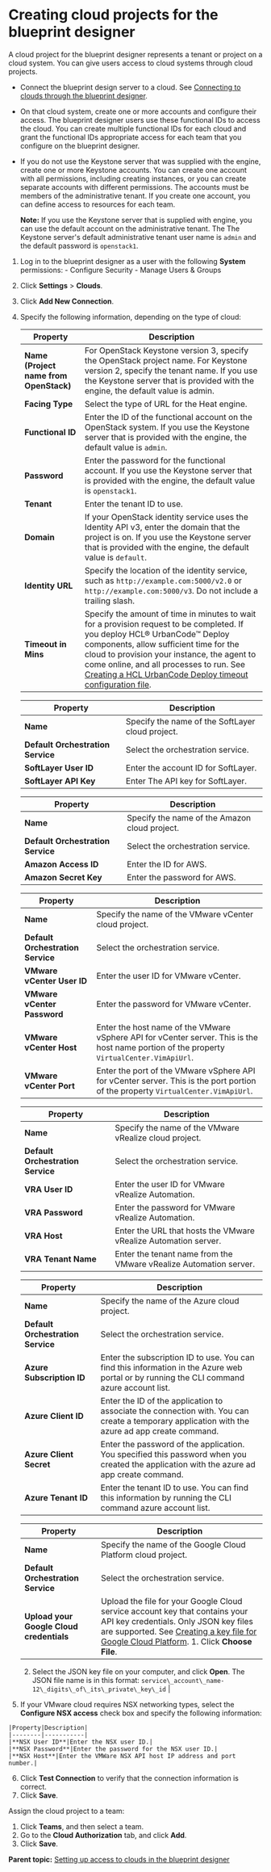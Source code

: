 # Creating cloud projects for the blueprint designer

A cloud project for the blueprint designer represents a tenant or project on a cloud system. You can give users access to cloud systems through cloud projects.

-   Connect the blueprint design server to a cloud. See [Connecting to clouds through the blueprint designer](security_cloud_connection.md).
-   On that cloud system, create one or more accounts and configure their access. The blueprint designer users use these functional IDs to access the cloud. You can create multiple functional IDs for each cloud and grant the functional IDs appropriate access for each team that you configure on the blueprint designer.
-   If you do not use the Keystone server that was supplied with the engine, create one or more Keystone accounts. You can create one account with all permissions, including creating instances, or you can create separate accounts with different permissions. The accounts must be members of the administrative tenant. If you create one account, you can define access to resources for each team.

    **Note:** If you use the Keystone server that is supplied with engine, you can use the default account on the administrative tenant. The The Keystone server's default administrative tenant user name is `admin` and the default password is `openstack1`.


1.   Log in to the blueprint designer as a user with the following **System** permissions: 
    -   Configure Security
    -   Manage Users & Groups
2.  Click **Settings** \> **Clouds**.
3.   Click **Add New Connection**. 
4.  Specify the following information, depending on the type of cloud: 

    |Property|Description|
    |--------|-----------|
    |**Name \(Project name from OpenStack\)**|For OpenStack Keystone version 3, specify the OpenStack project name. For Keystone version 2, specify the tenant name. If you use the Keystone server that is provided with the engine, the default value is admin.|
    |**Facing Type**|Select the type of URL for the Heat engine.|
    |**Functional ID**|Enter the ID of the functional account on the OpenStack system. If you use the Keystone server that is provided with the engine, the default value is `admin`.|
    |**Password**|Enter the password for the functional account. If you use the Keystone server that is provided with the engine, the default value is `openstack1`.|
    |**Tenant**|Enter the tenant ID to use.|
    |**Domain**|If your OpenStack identity service uses the Identity API v3, enter the domain that the project is on. If you use the Keystone server that is provided with the engine, the default value is `default`.|
    |**Identity URL**|Specify the location of the identity service, such as `http://example.com:5000/v2.0` or `http://example.com:5000/v3`. Do not include a trailing slash.|
    |**Timeout in Mins**|Specify the amount of time in minutes to wait for a provision request to be completed. If you deploy HCL® UrbanCode™ Deploy components, allow sufficient time for the cloud to provision your instance, the agent to come online, and all processes to run. See [Creating a HCL UrbanCode Deploy timeout configuration file](timeout_config.md#).|

    |Property|Description|
    |--------|-----------|
    |**Name**|Specify the name of the SoftLayer cloud project.|
    |**Default Orchestration Service**|Select the orchestration service.|
    |**SoftLayer User ID**|Enter the account ID for SoftLayer.|
    |**SoftLayer API Key**|Enter The API key for SoftLayer.|

    |Property|Description|
    |--------|-----------|
    |**Name**|Specify the name of the Amazon cloud project.|
    |**Default Orchestration Service**|Select the orchestration service.|
    |**Amazon Access ID**|Enter the ID for AWS.|
    |**Amazon Secret Key**|Enter the password for AWS.|

    |Property|Description|
    |--------|-----------|
    |**Name**|Specify the name of the VMware vCenter cloud project.|
    |**Default Orchestration Service**|Select the orchestration service.|
    |**VMware vCenter User ID**|Enter the user ID for VMware vCenter.|
    |**VMware vCenter Password**|Enter the password for VMware vCenter.|
    |**VMware vCenter Host**|Enter the host name of the VMware vSphere API for vCenter server. This is the host name portion of the property `VirtualCenter.VimApiUrl`.|
    |**VMware vCenter Port**|Enter the port of the VMware vSphere API for vCenter server. This is the port portion of the property `VirtualCenter.VimApiUrl`.|

    |Property|Description|
    |--------|-----------|
    |**Name**|Specify the name of the VMware vRealize cloud project.|
    |**Default Orchestration Service**|Select the orchestration service.|
    |**VRA User ID**|Enter the user ID for VMware vRealize Automation.|
    |**VRA Password**|Enter the password for VMware vRealize Automation.|
    |**VRA Host**|Enter the URL that hosts the VMware vRealize Automation server.|
    |**VRA Tenant Name**|Enter the tenant name from the VMware vRealize Automation server.|

    |Property|Description|
    |--------|-----------|
    |**Name**|Specify the name of the Azure cloud project.|
    |**Default Orchestration Service**|Select the orchestration service.|
    |**Azure Subscription ID**|Enter the subscription ID to use. You can find this information in the Azure web portal or by running the CLI command azure account list.|
    |**Azure Client ID**|Enter the ID of the application to associate the connection with. You can create a temporary application with the azure ad app create command.|
    |**Azure Client Secret**|Enter the password of the application. You specified this password when you created the application with the azure ad app create command.|
    |**Azure Tenant ID**|Enter the tenant ID to use. You can find this information by running the CLI command azure account list.|

    |Property|Description|
    |--------|-----------|
    |**Name**|Specify the name of the Google Cloud Platform cloud project.|
    |**Default Orchestration Service**|Select the orchestration service.|
    |**Upload your Google Cloud credentials**|Upload the file for your Google Cloud service account key that contains your API key credentials. Only JSON key files are supported. See [Creating a key file for Google Cloud Platform](cloud_connect_google_cloud_keyfile.md#).    1.  Click **Choose File**.
    2.  Select the JSON key file on your computer, and click **Open**. The JSON file name is in this format: `service\_account\_name-12\_digits\_of\_its\_private\_key\_id`
|

5.   If your VMware cloud requires NSX networking types, select the **Configure NSX access** check box and specify the following information: 

    |Property|Description|
    |--------|-----------|
    |**NSX User ID**|Enter the NSX user ID.|
    |**NSX Password**|Enter the password for the NSX user ID.|
    |**NSX Host**|Enter the VMWare NSX API host IP address and port number.|

6.  Click **Test Connection** to verify that the connection information is correct.
7.  Click **Save**.

Assign the cloud project to a team:

1.  Click **Teams**, and then select a team.
2.  Go to the **Cloud Authorization** tab, and click **Add**.
3.  Click **Save**.

**Parent topic:** [Setting up access to clouds in the blueprint designer](../../com.ibm.edt.doc/topics/security_auth_bds.md)

